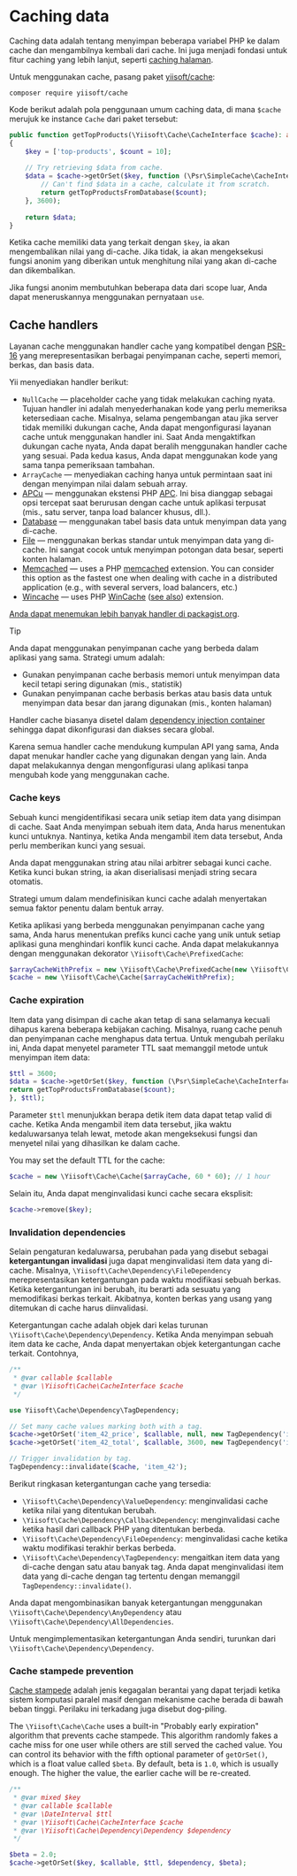 # Caching data

Caching data adalah tentang menyimpan beberapa variabel PHP ke dalam cache
dan mengambilnya kembali dari cache.
Ini juga menjadi fondasi untuk fitur caching yang lebih lanjut, seperti
[caching halaman](page.md).

Untuk menggunakan cache, pasang paket
[yiisoft/cache](https://github.com/yiisoft/cache):

```shell
composer require yiisoft/cache
```

Kode berikut adalah pola penggunaan umum caching data, di mana `$cache`
merujuk ke
instance `Cache` dari paket tersebut:

```php
public function getTopProducts(\Yiisoft\Cache\CacheInterface $cache): array
{
    $key = ['top-products', $count = 10];
    
    // Try retrieving $data from cache.
    $data = $cache->getOrSet($key, function (\Psr\SimpleCache\CacheInterface $cache) use ($count) {
        // Can't find $data in a cache, calculate it from scratch.
        return getTopProductsFromDatabase($count);
    }, 3600);
    
    return $data;
}
```

Ketika cache memiliki data yang terkait dengan `$key`, ia akan mengembalikan
nilai yang di-cache.
Jika tidak, ia akan mengeksekusi fungsi anonim yang diberikan untuk
menghitung nilai yang akan di-cache dan dikembalikan.

Jika fungsi anonim membutuhkan beberapa data dari scope luar, Anda dapat
meneruskannya menggunakan pernyataan `use`.

## Cache handlers

Layanan cache menggunakan handler cache yang kompatibel dengan
[PSR-16](https://www.php-fig.org/psr/psr-16/) yang merepresentasikan
berbagai
penyimpanan cache, seperti memori, berkas, dan basis data.

Yii menyediakan handler berikut:

- `NullCache` — placeholder cache yang tidak melakukan caching nyata. Tujuan
  handler ini adalah menyederhanakan
    kode yang perlu memeriksa ketersediaan cache. Misalnya, selama
  pengembangan atau jika server tidak memiliki
    dukungan cache, Anda dapat mengonfigurasi layanan cache untuk
  menggunakan handler ini.
    Saat Anda mengaktifkan dukungan cache nyata, Anda dapat beralih
  menggunakan handler cache yang sesuai.
    Pada kedua kasus, Anda dapat menggunakan kode yang sama tanpa
  pemeriksaan tambahan.
- `ArrayCache` — menyediakan caching hanya untuk permintaan saat ini dengan
  menyimpan nilai dalam sebuah array.
- [APCu](https://github.com/yiisoft/cache-apcu) — menggunakan ekstensi PHP
  [APC](https://secure.php.net/manual/en/book.apc.php).
    Ini bisa dianggap sebagai opsi tercepat saat berurusan dengan cache
  untuk aplikasi terpusat (mis., satu
    server, tanpa load balancer khusus, dll.).
- [Database](https://github.com/yiisoft/cache-db) — menggunakan tabel basis
  data untuk menyimpan data yang di-cache.
- [File](https://github.com/yiisoft/cache-file) — menggunakan berkas standar
  untuk menyimpan data yang di-cache. Ini sangat cocok
    untuk menyimpan potongan data besar, seperti konten halaman.
- [Memcached](https://github.com/yiisoft/cache-memcached) — uses a PHP
  [memcached](https://secure.php.net/manual/en/book.memcached.php)
  extension. You can consider this option as the fastest one when dealing
  with cache in a distributed application
  (e.g., with several servers, load balancers, etc.)
- [Wincache](https://github.com/yiisoft/cache-wincache) — uses PHP [WinCache](https://iis.net/downloads/microsoft/wincache-extension)
  ([see also](https://secure.php.net/manual/en/book.wincache.php)) extension.

[Anda dapat menemukan lebih banyak handler di
packagist.org](https://packagist.org/providers/psr/simple-cache-implementation).

> [!TIP]
> Anda dapat menggunakan penyimpanan cache yang berbeda dalam aplikasi yang sama. Strategi umum adalah:
> - Gunakan penyimpanan cache berbasis memori untuk menyimpan data kecil tetapi sering digunakan (mis., statistik)
> - Gunakan penyimpanan cache berbasis berkas atau basis data untuk menyimpan data besar dan jarang digunakan (mis., konten halaman)

Handler cache biasanya disetel dalam [dependency injection
container](../concept/di-container.md) sehingga dapat
dikonfigurasi dan diakses secara global.

Karena semua handler cache mendukung kumpulan API yang sama, Anda dapat
menukar handler cache yang digunakan
dengan yang lain. Anda dapat melakukannya dengan mengonfigurasi ulang
aplikasi tanpa mengubah kode yang menggunakan cache.

### Cache keys

Sebuah kunci mengidentifikasi secara unik setiap item data yang disimpan di
cache. Saat Anda menyimpan sebuah item data,
Anda harus menentukan kunci untuknya. Nantinya, ketika Anda mengambil item
data tersebut, Anda perlu memberikan
kunci yang sesuai.

Anda dapat menggunakan string atau nilai arbitrer sebagai kunci
cache. Ketika kunci bukan string, ia akan
diserialisasi menjadi string secara otomatis.

Strategi umum dalam mendefinisikan kunci cache adalah menyertakan semua
faktor penentu dalam bentuk array.

Ketika aplikasi yang berbeda menggunakan penyimpanan cache yang sama, Anda
harus menentukan prefiks kunci cache yang unik
untuk setiap aplikasi guna menghindari konflik kunci cache.
Anda dapat melakukannya dengan menggunakan dekorator
`\Yiisoft\Cache\PrefixedCache`:

```php
$arrayCacheWithPrefix = new \Yiisoft\Cache\PrefixedCache(new \Yiisoft\Cache\ArrayCache(), 'myapp_');
$cache = new \Yiisoft\Cache\Cache($arrayCacheWithPrefix);
```

### Cache expiration

Item data yang disimpan di cache akan tetap di sana selamanya kecuali
dihapus karena beberapa kebijakan
caching. Misalnya, ruang cache penuh dan penyimpanan cache menghapus data
tertua.
Untuk mengubah perilaku ini, Anda dapat menyetel parameter TTL saat
memanggil metode untuk menyimpan item data:

```php
$ttl = 3600;
$data = $cache->getOrSet($key, function (\Psr\SimpleCache\CacheInterface $cache) use ($count) {
return getTopProductsFromDatabase($count);
}, $ttl);
```

Parameter `$ttl` menunjukkan berapa detik item data dapat tetap valid di
cache. Ketika Anda mengambil
item data tersebut, jika waktu kedaluwarsanya telah lewat, metode akan
mengeksekusi fungsi dan menyetel nilai yang dihasilkan
ke dalam cache.

You may set the default TTL for the cache:

```php
$cache = new \Yiisoft\Cache\Cache($arrayCache, 60 * 60); // 1 hour
```

Selain itu, Anda dapat menginvalidasi kunci cache secara eksplisit:

```php
$cache->remove($key);
```

### Invalidation dependencies

Selain pengaturan kedaluwarsa, perubahan pada yang disebut sebagai
**ketergantungan invalidasi** juga dapat menginvalidasi item data yang
di-cache.
Misalnya, `\Yiisoft\Cache\Dependency\FileDependency` merepresentasikan
ketergantungan pada waktu modifikasi sebuah berkas.
Ketika ketergantungan ini berubah, itu berarti ada sesuatu yang memodifikasi
berkas terkait.
Akibatnya, konten berkas yang usang yang ditemukan di cache harus
diinvalidasi.

Ketergantungan cache adalah objek dari kelas turunan
`\Yiisoft\Cache\Dependency\Dependency`. Ketika Anda
menyimpan sebuah item data ke cache, Anda dapat menyertakan objek
ketergantungan cache terkait. Contohnya,

```php
/**
 * @var callable $callable
 * @var \Yiisoft\Cache\CacheInterface $cache
 */

use Yiisoft\Cache\Dependency\TagDependency;

// Set many cache values marking both with a tag.
$cache->getOrSet('item_42_price', $callable, null, new TagDependency('item_42'));
$cache->getOrSet('item_42_total', $callable, 3600, new TagDependency('item_42'));

// Trigger invalidation by tag.
TagDependency::invalidate($cache, 'item_42');
```

Berikut ringkasan ketergantungan cache yang tersedia:

- `\Yiisoft\Cache\Dependency\ValueDependency`: menginvalidasi cache ketika
  nilai yang ditentukan berubah.
- `\Yiisoft\Cache\Dependency\CallbackDependency`: menginvalidasi cache
  ketika hasil dari callback PHP yang ditentukan
    berbeda.
- `\Yiisoft\Cache\Dependency\FileDependency`: menginvalidasi cache ketika
  waktu modifikasi terakhir berkas berbeda.
- `\Yiisoft\Cache\Dependency\TagDependency`: mengaitkan item data yang
  di-cache dengan satu atau banyak tag. Anda dapat menginvalidasi
    item data yang di-cache dengan tag tertentu dengan memanggil
  `TagDependency::invalidate()`.

Anda dapat mengombinasikan banyak ketergantungan menggunakan
`\Yiisoft\Cache\Dependency\AnyDependency` atau
`\Yiisoft\Cache\Dependency\AllDependencies`.

Untuk mengimplementasikan ketergantungan Anda sendiri, turunkan dari
`\Yiisoft\Cache\Dependency\Dependency`.

### Cache stampede prevention

[Cache stampede](https://en.wikipedia.org/wiki/Cache_stampede) adalah jenis
kegagalan berantai yang dapat terjadi ketika sistem komputasi paralel masif
dengan mekanisme cache berada di bawah beban tinggi.
Perilaku ini terkadang juga disebut dog-piling.

The `\Yiisoft\Cache\Cache` uses a built-in "Probably early expiration"
algorithm that prevents cache stampede.  This algorithm randomly fakes a
cache miss for one user while others are still served the cached value.  You
can control its behavior with the fifth optional parameter of `getOrSet()`,
which is a float value called `$beta`.  By default, beta is `1.0`, which is
usually enough.  The higher the value, the earlier cache will be re-created.

```php
/**
 * @var mixed $key
 * @var callable $callable
 * @var \DateInterval $ttl
 * @var \Yiisoft\Cache\CacheInterface $cache
 * @var \Yiisoft\Cache\Dependency\Dependency $dependency
 */

$beta = 2.0;
$cache->getOrSet($key, $callable, $ttl, $dependency, $beta);
```
